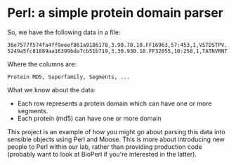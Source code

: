 # Perl: a simple protein domain parser 

So, we have the following data in a file:

    36e7577f574fa4ff9eeef861a9186178,3.90.70.10.FF16963,57:453,1,VSTDSTPV...
    5249a5fc81889aa16399bda7cb51b719,3.30.930.10.FF32055,10:258,1,TATNVRNT...

Where the columns are:

    Protein MD5, Superfamily, Segments, ...

What we know about the data:

 * Each row represents a protein domain which can have one or more segments.
 * Each protein (md5) can have one or more domain

This project is an example of how you might go about parsing this data into sensible objects using Perl and Moose. This is more about introducing new people to Perl within our lab, rather than providing production code (probably want to look at BioPerl if you're interested in the latter).

